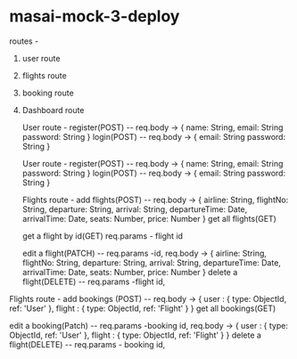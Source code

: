 # masai-mock-3-deploy

routes -
1. user route 
3. flights route
4. booking route
5. Dashboard route

   User route -
   register(POST)  -- req.body ->
   {
   name: String,
   email: String
   password: String
   }
   login(POST) -- req.body ->
   {
   email: String
   password: String
   }

    User route -
   register(POST)  -- req.body ->
   {
   name: String,
   email: String
   password: String
   }
   login(POST) -- req.body ->
   {
   email: String
   password: String
   }


   Flights route -
   add flights(POST)  -- req.body ->
   {
  airline: String,
  flightNo: String,
  departure: String,
  arrival: String,
  departureTime: Date,
  arrivalTime: Date,
  seats: Number,
  price: Number
}
   get all flights(GET)

   get a flight by id(GET) 
   req.params - flight id

   edit a flight(PATCH)  --
req.params -id,
   req.body ->
   {
  airline: String,
  flightNo: String,
  departure: String,
  arrival: String,
  departureTime: Date,
  arrivalTime: Date,
  seats: Number,
  price: Number
}
delete a flight(DELETE)  --
req.params -flight id,


 Flights route -
   add bookings (POST)  -- req.body ->
   {
	 user : { type: ObjectId, ref: 'User' },
	 flight : { type: ObjectId, ref: 'Flight' }
}
   get all bookings(GET)

  

   edit a booking(Patch)  --
req.params -booking id,
   req.body ->
   {
  user : { type: ObjectId, ref: 'User' },
	 flight : { type: ObjectId, ref: 'Flight' }
}
delete a flight(DELETE)  --
req.params - booking id,
